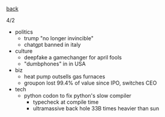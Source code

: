 [back](./index.md)

4/2
- politics
  - trump "no longer invincible"
  - chatgpt banned in italy
- culture
  - deepfake a gamechanger for april fools
  - "dumbphones" in in USA
- biz
  - heat pump outsells gas furnaces
  - groupon lost 99.4% of value since IPO, switches CEO
- tech
  - python codon to fix python's slow compiler
    - typecheck at compile time
    - ultramassive back hole 33B times heavier than sun